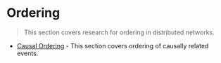 # Ordering

> This section covers research for ordering in distributed networks.

- [Causal Ordering](./causal_ordering.md) - This section covers ordering of causally related events.